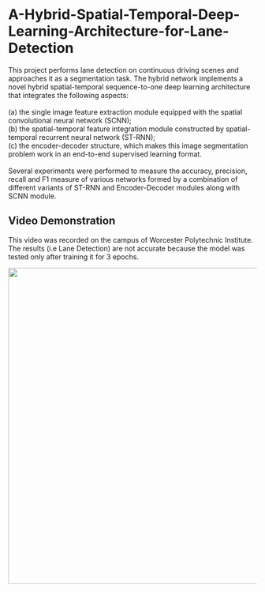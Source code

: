 # A-Hybrid-Spatial-Temporal-Deep-Learning-Architecture-for-Lane-Detection

This project performs lane detection on continuous driving scenes and approaches it as a segmentation task. The hybrid network implements a novel hybrid spatial-temporal sequence-to-one deep learning architecture that integrates the following aspects: <br /><br />
(a) the single image feature extraction module equipped with the spatial convolutional neural network (SCNN); <br />
(b) the spatial-temporal feature integration module constructed by spatial-temporal recurrent neural network (ST-RNN); <br />
(c) the encoder-decoder structure, which makes this image segmentation problem work in an end-to-end supervised learning format. <br /><br />
Several experiments were performed to measure the accuracy, precision, recall and F1 measure of various networks formed by a combination of different variants of ST-RNN and Encoder-Decoder modules along with SCNN module.

## Video Demonstration

This video was recorded on the campus of Worcester Polytechnic Institute. The results (i.e Lane Detection) are not accurate because the model was tested only after training it for 3 epochs. 

<img src="images/gitup.gif" width="640"> 
